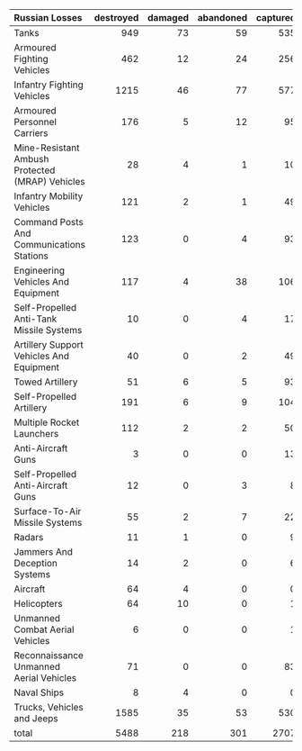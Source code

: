 | Russian Losses                                   |   destroyed |   damaged |   abandoned |   captured |   total |
|:-------------------------------------------------|------------:|----------:|------------:|-----------:|--------:|
| Tanks                                            |         949 |        73 |          59 |        535 |    1616 |
| Armoured Fighting Vehicles                       |         462 |        12 |          24 |        256 |     754 |
| Infantry Fighting Vehicles                       |        1215 |        46 |          77 |        577 |    1915 |
| Armoured Personnel Carriers                      |         176 |         5 |          12 |         95 |     288 |
| Mine-Resistant Ambush Protected  (MRAP) Vehicles |          28 |         4 |           1 |         10 |      43 |
| Infantry Mobility Vehicles                       |         121 |         2 |           1 |         49 |     173 |
| Command Posts And Communications Stations        |         123 |         0 |           4 |         93 |     220 |
| Engineering Vehicles And Equipment               |         117 |         4 |          38 |        106 |     265 |
| Self-Propelled Anti-Tank Missile Systems         |          10 |         0 |           4 |         17 |      31 |
| Artillery Support Vehicles And Equipment         |          40 |         0 |           2 |         49 |      91 |
| Towed Artillery                                  |          51 |         6 |           5 |         93 |     155 |
| Self-Propelled Artillery                         |         191 |         6 |           9 |        104 |     310 |
| Multiple Rocket Launchers                        |         112 |         2 |           2 |         50 |     166 |
| Anti-Aircraft Guns                               |           3 |         0 |           0 |         13 |      16 |
| Self-Propelled Anti-Aircraft Guns                |          12 |         0 |           3 |          8 |      23 |
| Surface-To-Air Missile Systems                   |          55 |         2 |           7 |         22 |      86 |
| Radars                                           |          11 |         1 |           0 |          9 |      21 |
| Jammers And Deception Systems                    |          14 |         2 |           0 |          6 |      22 |
| Aircraft                                         |          64 |         4 |           0 |          0 |      68 |
| Helicopters                                      |          64 |        10 |           0 |          1 |      75 |
| Unmanned Combat Aerial Vehicles                  |           6 |         0 |           0 |          1 |       7 |
| Reconnaissance Unmanned Aerial Vehicles          |          71 |         0 |           0 |         83 |     154 |
| Naval Ships                                      |           8 |         4 |           0 |          0 |      12 |
| Trucks, Vehicles and Jeeps                       |        1585 |        35 |          53 |        530 |    2203 |
| total                                            |        5488 |       218 |         301 |       2707 |    8714 |